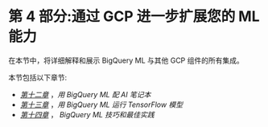 <title>B16722_Section_4_Final_ASB_ePub</title>

# 第 4 部分:通过 GCP 进一步扩展您的 ML 能力

在本节中，将详细解释和展示 BigQuery ML 与其他 GCP 组件的所有集成。

本节包括以下章节:

*   [*第十二章*](B16722_12_Final_ASB_ePub.xhtml#_idTextAnchor174) ，*用 BigQuery ML 配 AI 笔记本*
*   [*第十三章*](B16722_13_Final_ASB_ePub.xhtml#_idTextAnchor184) ，*用 BigQuery ML 运行 TensorFlow 模型*
*   [*第十四章*](B16722_14_Final_ASB_ePub.xhtml#_idTextAnchor196) ， *BigQuery ML 技巧和最佳实践*